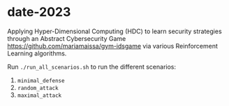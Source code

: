 # date-2023
Applying Hyper-Dimensional Computing (HDC) to learn security strategies through an Abstract Cybersecurity Game https://github.com/mariamaissa/gym-idsgame via various Reinforcement Learning algorithms.

Run `./run_all_scenarios.sh` to run the different scenarios: 
1. `minimal_defense`
2. `random_attack`
3. `maximal_attack` 
